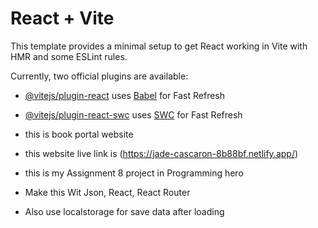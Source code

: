 # React + Vite

This template provides a minimal setup to get React working in Vite with HMR and some ESLint rules.

Currently, two official plugins are available:

- [@vitejs/plugin-react](https://github.com/vitejs/vite-plugin-react/blob/main/packages/plugin-react/README.md) uses [Babel](https://babeljs.io/) for Fast Refresh
- [@vitejs/plugin-react-swc](https://github.com/vitejs/vite-plugin-react-swc) uses [SWC](https://swc.rs/) for Fast Refresh

- this is book portal website 
- this website live link is (https://jade-cascaron-8b88bf.netlify.app/)
- this is my Assignment 8  project in Programming hero
- Make this Wit Json, React, React Router 
- Also use localstorage for save data after loading